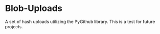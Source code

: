 # Blob-Uploads

A set of hash uploads utilizing the PyGithub library. This is a test for future projects.
